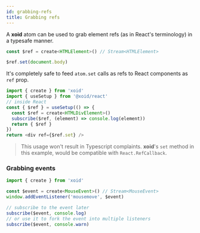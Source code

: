 ```yaml
---
id: grabbing-refs
title: Grabbing refs
---
```


A **xoid** atom can be used to grab element refs (as in React's terminology) in a typesafe manner. 

```js
const $ref = create<HTMLElement>() // Stream<HTMLElement>

$ref.set(document.body)
```

It's completely safe to feed `atom.set` calls as refs to React components as `ref` prop.

```js
import { create } from 'xoid'
import { useSetup } from '@xoid/react'
// inside React
const { $ref } = useSetup(() => {
  const $ref = create<HTMLDivElement>()
  subscribe($ref, (element) => console.log(element))
  return { $ref }
})
return <div ref={$ref.set} />
```
> This usage won't result in Typescript complaints. **xoid**'s `set` method in this example, would be compatible with `React.RefCallback`.

### Grabbing events

```js
import { create } from 'xoid'

const $event = create<MouseEvent>() // Stream<MouseEvent>
window.addEventListener('mousemove', $event)

// subscribe to the event later
subscribe($event, console.log)
// or use it to fork the event into multiple listeners
subscribe($event, console.warn)
```